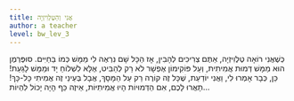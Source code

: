 ```yaml
---
title: אֲנִי וְהַטֶּלֶוִיזְיָה
author: a teacher
level: bw_lev_3
---
```

כְּשֶׁאֲנִי רוֹאָה טֶלֶוִיזְיָה, אַתֶּם צְרִיכִים לְהָבִין,
אָז הַכָּל שָׁם נִרְאֶה לִי מַמָּשׁ כְּמוֹ בַּחַיִּים.
סוּפֶּרְמֶן הוּא מַמָּשׁ דְּמוּת אֲמִיתִית,
וְעַל פּוֹקִימוֹן אֶפְשָׁר לֹא רַק לְהַבִּיט,
אֶלָּא לִשְׁלוֹחַ יָד וּמַמָּשׁ לָגַעַת!
כֵּן, כְּבָר אָמְרוּ לִי, וַאֲנִי יוֹדַעַת,
שֶׁכָּל זֶה קוֹרֶה רַק עַל הַמָּסָךְ,
אֲבָל בְּעֵינַי זֶה אֲמִיתִי כָּל-כָּךְ!
תָּאֲרוּ לָכֶם, אִם הַדְּמוּיוֹת הָיוּ אֲמִיתִיּוֹת,
אֵיזֶה כֵּף הָיָה יָכוֹל לִהְיוֹת...
